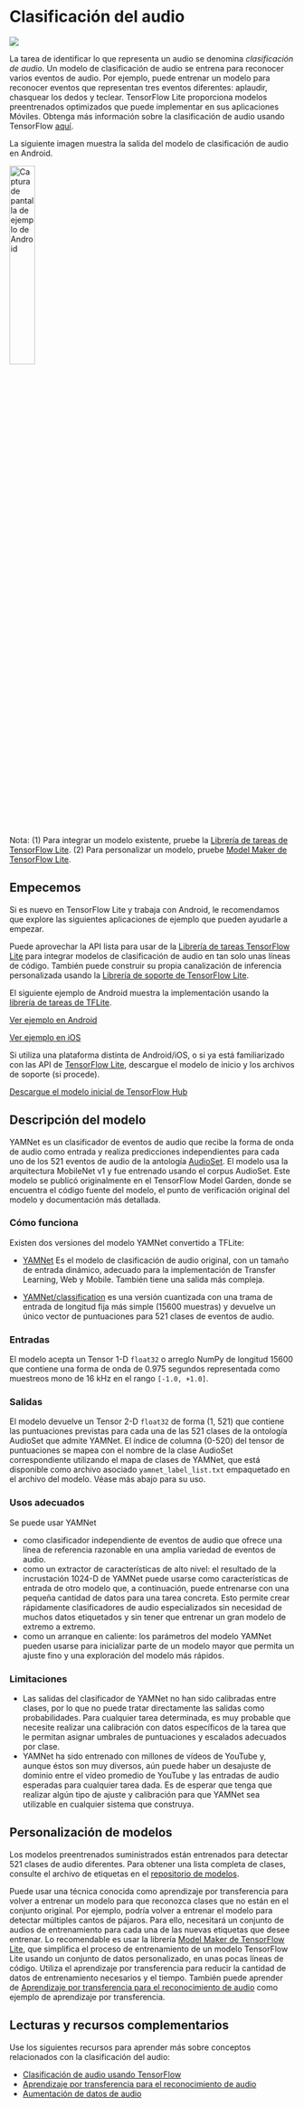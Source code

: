 # Clasificación del audio

<img src="../images/audio.png" class="attempt-right">

La tarea de identificar lo que representa un audio se denomina *clasificación de audio*. Un modelo de clasificación de audio se entrena para reconocer varios eventos de audio. Por ejemplo, puede entrenar un modelo para reconocer eventos que representan tres eventos diferentes: aplaudir, chasquear los dedos y teclear. TensorFlow Lite proporciona modelos preentrenados optimizados que puede implementar en sus aplicaciones Móviles. Obtenga más información sobre la clasificación de audio usando TensorFlow [aquí](https://www.tensorflow.org/tutorials/audio/simple_audio).

La siguiente imagen muestra la salida del modelo de clasificación de audio en Android.

<img src="images/android_audio_classification.png" width="30%" alt="Captura de pantalla de ejemplo de Android">

Nota: (1) Para integrar un modelo existente, pruebe la [Librería de tareas de TensorFlow Lite](https://www.tensorflow.org/lite/inference_with_metadata/task_library/audio_classifier). (2) Para personalizar un modelo, pruebe [Model Maker de TensorFlow Lite](https://www.tensorflow.org/lite/models/modify/model_maker/audio_classification).

## Empecemos

Si es nuevo en TensorFlow Lite y trabaja con Android, le recomendamos que explore las siguientes aplicaciones de ejemplo que pueden ayudarle a empezar.

Puede aprovechar la API lista para usar de la [Librería de tareas TensorFlow Lite](../../inference_with_metadata/task_library/audio_classifier) para integrar modelos de clasificación de audio en tan solo unas líneas de código. También puede construir su propia canalización de inferencia personalizada usando la [Librería de soporte de TensorFlow Lite](../../inference_with_metadata/lite_support).

El siguiente ejemplo de Android muestra la implementación usando la [librería de tareas de TFLite](https://github.com/tensorflow/examples/tree/master/lite/examples/audio_classification/android).

<a class="button button-primary" href="https://github.com/tensorflow/examples/tree/master/lite/examples/audio_classification/android">Ver ejemplo en Android</a>

<a class="button button-primary" href="https://github.com/tensorflow/examples/tree/master/lite/examples/sound_classification/ios">Ver ejemplo en iOS</a>

Si utiliza una plataforma distinta de Android/iOS, o si ya está familiarizado con las API de [TensorFlow Lite](https://www.tensorflow.org/api_docs/python/tf/lite), descargue el modelo de inicio y los archivos de soporte (si procede).

<a class="button button-primary" href="https://tfhub.dev/google/lite-model/yamnet/classification/tflite/1?lite-format=tflite">Descargue el modelo inicial de TensorFlow Hub</a>

## Descripción del modelo

YAMNet es un clasificador de eventos de audio que recibe la forma de onda de audio como entrada y realiza predicciones independientes para cada uno de los 521 eventos de audio de la antología [AudioSet](https://g.co/audioset). El modelo usa la arquitectura MobileNet v1 y fue entrenado usando el corpus AudioSet. Este modelo se publicó originalmente en el TensorFlow Model Garden, donde se encuentra el código fuente del modelo, el punto de verificación original del modelo y documentación más detallada.

### Cómo funciona

Existen dos versiones del modelo YAMNet convertido a TFLite:

- [YAMNet](https://tfhub.dev/google/yamnet/1) Es el modelo de clasificación de audio original, con un tamaño de entrada dinámico, adecuado para la implementación de Transfer Learning, Web y Mobile. También tiene una salida más compleja.

- [YAMNet/classification](https://tfhub.dev/google/lite-model/yamnet/classification/tflite/1) es una versión cuantizada con una trama de entrada de longitud fija más simple (15600 muestras) y devuelve un único vector de puntuaciones para 521 clases de eventos de audio.

### Entradas

El modelo acepta un Tensor 1-D `float32` o arreglo NumPy de longitud 15600 que contiene una forma de onda de 0.975 segundos representada como muestreos mono de 16 kHz en el rango `[-1.0, +1.0]`.

### Salidas

El modelo devuelve un Tensor 2-D `float32` de forma (1, 521) que contiene las puntuaciones previstas para cada una de las 521 clases de la ontología AudioSet que admite YAMNet. El índice de columna (0-520) del tensor de puntuaciones se mapea con el nombre de la clase AudioSet correspondiente utilizando el mapa de clases de YAMNet, que está disponible como archivo asociado `yamnet_label_list.txt` empaquetado en el archivo del modelo. Véase más abajo para su uso.

### Usos adecuados

Se puede usar YAMNet

- como clasificador independiente de eventos de audio que ofrece una línea de referencia razonable en una amplia variedad de eventos de audio.
- como un extractor de características de alto nivel: el resultado de la incrustación 1024-D de YAMNet puede usarse como características de entrada de otro modelo que, a continuación, puede entrenarse con una pequeña cantidad de datos para una tarea concreta. Esto permite crear rápidamente clasificadores de audio especializados sin necesidad de muchos datos etiquetados y sin tener que entrenar un gran modelo de extremo a extremo.
- como un arranque en caliente: los parámetros del modelo YAMNet pueden usarse para inicializar parte de un modelo mayor que permita un ajuste fino y una exploración del modelo más rápidos.

### Limitaciones

- Las salidas del clasificador de YAMNet no han sido calibradas entre clases, por lo que no puede tratar directamente las salidas como probabilidades. Para cualquier tarea determinada, es muy probable que necesite realizar una calibración con datos específicos de la tarea que le permitan asignar umbrales de puntuaciones y escalados adecuados por clase.
- YAMNet ha sido entrenado con millones de vídeos de YouTube y, aunque éstos son muy diversos, aún puede haber un desajuste de dominio entre el vídeo promedio de YouTube y las entradas de audio esperadas para cualquier tarea dada. Es de esperar que tenga que realizar algún tipo de ajuste y calibración para que YAMNet sea utilizable en cualquier sistema que construya.

## Personalización de modelos

Los modelos preentrenados suministrados están entrenados para detectar 521 clases de audio diferentes. Para obtener una lista completa de clases, consulte el archivo de etiquetas en el <a href="https://github.com/tensorflow/models/blob/master/research/audioset/yamnet/yamnet_class_map.csv">repositorio de modelos</a>.

Puede usar una técnica conocida como aprendizaje por transferencia para volver a entrenar un modelo para que reconozca clases que no están en el conjunto original. Por ejemplo, podría volver a entrenar el modelo para detectar múltiples cantos de pájaros. Para ello, necesitará un conjunto de audios de entrenamiento para cada una de las nuevas etiquetas que desee entrenar. Lo recomendable es usar la librería [Model Maker de TensorFlow Lite](https://www.tensorflow.org/lite/models/modify/model_maker/audio_classification), que simplifica el proceso de entrenamiento de un modelo TensorFlow Lite usando un conjunto de datos personalizado, en unas pocas líneas de código. Utiliza el aprendizaje por transferencia para reducir la cantidad de datos de entrenamiento necesarios y el tiempo. También puede aprender de [Aprendizaje por transferencia para el reconocimiento de audio](https://www.tensorflow.org/tutorials/audio/transfer_learning_audio) como ejemplo de aprendizaje por transferencia.

## Lecturas y recursos complementarios

Use los siguientes recursos para aprender más sobre conceptos relacionados con la clasificación del audio:

- [Clasificación de audio usando TensorFlow](https://www.tensorflow.org/tutorials/audio/simple_audio)
- [Aprendizaje por transferencia para el reconocimiento de audio](https://www.tensorflow.org/tutorials/audio/transfer_learning_audio)
- [Aumentación de datos de audio](https://www.tensorflow.org/io/tutorials/audio)

